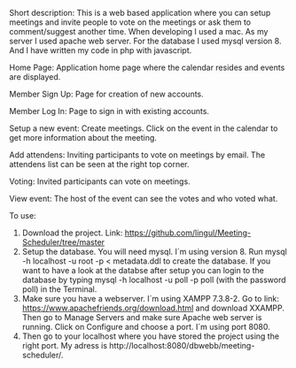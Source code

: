 Short description: This is a web based application where you can setup meetings and invite people to vote on the meetings or ask them to comment/suggest another time. When developing I used a mac. As my server I used apache web server. For the database I used mysql version 8. And I have written my code in php with javascript.

Home Page: Application home page where the calendar resides and events are displayed.

Member Sign Up: Page for creation of new accounts.

Member Log In: Page to sign in with existing accounts.

Setup a new event: Create meetings. Click on the event in the calendar to get more information about the meeting.

Add attendens: Inviting participants to vote on meetings by email. The attendens list can be seen at the right top corner.

Voting: Invited participants can vote on meetings.

View event: The host of the event can see the votes and who voted what.

To use: 
1. Download the project. Link: https://github.com/lingul/Meeting-Scheduler/tree/master
2. Setup the database. You will need mysql. I´m using version 8. Run mysql -h localhost -u root -p < metadata.ddl to create the database. If you want to have a look at the databse after setup you can login to the database by typing mysql -h localhost -u poll -p poll (with the password poll) in the Terminal.
4. Make sure you have a webserver. I´m using XAMPP 7.3.8-2. Go to link: https://www.apachefriends.org/download.html and download XXAMPP. Then go to Manage Servers and make sure Apache web server is running. Click on Configure and choose a port. I´m using port 8080.
5. Then go to your localhost where you have stored the project using the right port. My adress is http://localhost:8080/dbwebb/meeting-scheduler/. 


